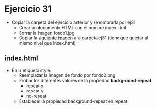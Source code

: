 # Ejercicio 31

* Copiar la carpeta del ejercicio anterior y renombrarla por ej31
  * Crear un documento HTML con el nombre index.html
  * Borrar la imagen fondo1.jpg
  * Copiar la [siguiente imagen](../../../assets/css/fondo2.png) a la carpeta ej31 (tiene que quedar al mismo nivel que index.html)

## index.html
* En la etiqueta style:
  * Reemplazar la imagen de fondo por fondo2.png
  * Probar los diferentes valores de la propiedad **background-repeat**:
    * repeat-x
    * repeat-y
    * no-repeat
  * Establecer la propiedad background-repeat en repeat